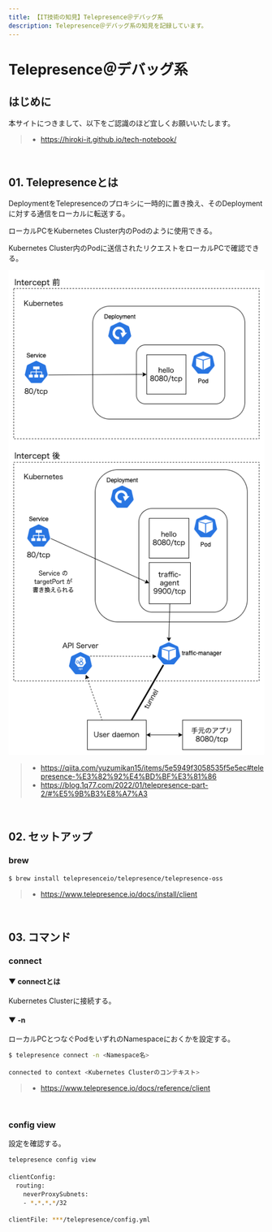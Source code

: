 ```yaml
---
title: 【IT技術の知見】Telepresence＠デバッグ系
description: Telepresence＠デバッグ系の知見を記録しています。
---
```


# Telepresence＠デバッグ系

## はじめに

本サイトにつきまして、以下をご認識のほど宜しくお願いいたします。

> - https://hiroki-it.github.io/tech-notebook/

<br>

## 01. Telepresenceとは

DeploymentをTelepresenceのプロキシに一時的に置き換え、そのDeploymentに対する通信をローカルに転送する。

ローカルPCをKubernetes Cluster内のPodのように使用できる。

Kubernetes Cluster内のPodに送信されたリクエストをローカルPCで確認できる。

![telepresence_architecture](https://raw.githubusercontent.com/hiroki-it/tech-notebook-images/master/images/telepresence_architecture.png)

> - https://qiita.com/yuzumikan15/items/5e5949f3058535f5e5ec#telepresence-%E3%82%92%E4%BD%BF%E3%81%86
> - https://blog.1q77.com/2022/01/telepresence-part-2/#%E5%9B%B3%E8%A7%A3

<br>

## 02. セットアップ

### brew

```bash
$ brew install telepresenceio/telepresence/telepresence-oss
```

> - https://www.telepresence.io/docs/install/client

<br>

## 03. コマンド

### connect

#### ▼ connectとは

Kubernetes Clusterに接続する。

#### ▼ -n

ローカルPCとつなぐPodをいずれのNamespaceにおくかを設定する。

```bash
$ telepresence connect -n <Namespace名>

connected to context <Kubernetes Clusterのコンテキスト>
```

> - https://www.telepresence.io/docs/reference/client

<br>

### config view

設定を確認する。

```bash
telepresence config view

clientConfig:
  routing:
    neverProxySubnets:
    - *.*.*.*/32

clientFile: ***/telepresence/config.yml
```

<br>
